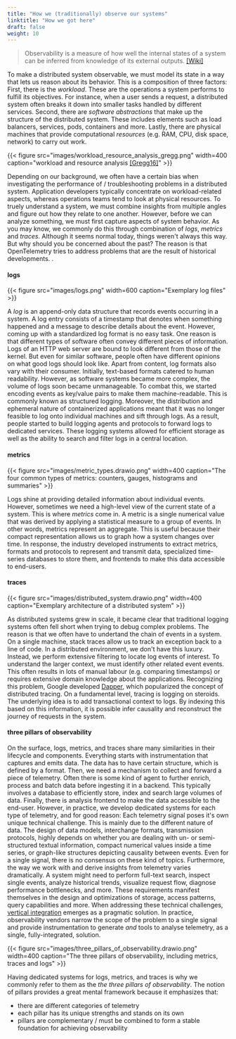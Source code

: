 ```yaml
---
title: "How we (traditionally) observe our systems"
linktitle: "How we got here"
draft: false
weight: 10
---
```


<!-- TODO's and improvements

-->

> Observability is a measure of how well the internal states of a system can be inferred from knowledge of its external outputs. [[Wiki]](https://en.wikipedia.org/wiki/Observability)

To make a distributed system observable, we must model its state in a way that lets us reason about its behavior.
This is a composition of three factors:
First, there is the *workload*.
These are the operations a system performs to fulfill its objectives.
For instance, when a user sends a request, a distributed system often breaks it down into smaller tasks handled by different services.
Second, there are *software abstractions* that make up the structure of the distributed system.
These includes elements such as load balancers, services, pods, containers and more.
Lastly, there are physical machines that provide computational *resources* (e.g. RAM, CPU, disk space, network) to carry out work.

{{< figure src="images/workload_resource_analysis_gregg.png" width=400 caption="workload and resource analysis [[Gregg16]](https://www.brendangregg.com/Slides/ACMApplicative2016_SystemMethodology/#18)" >}}
<!-- 
developers need highly detailed telemetry that they can use to pinpoint specific problems in code. Operators need broad, aggregated information from across hundreds or thousands of servers and nodes so that they can spot trends and respond quickly to outliers. Security teams need to analyze many millions of events across endpoints to discover potential intrusions; 
-->
Depending on our background, we often have a certain bias when investigating the performance of / troubleshooting problems in a distributed system.
Application developers typically concentrate on workload-related aspects, whereas operations teams tend to look at physical resources.
To truely understand a system, we must combine insights from multiple angles and figure out how they relate to one another.
However, before we can analyze something, we must first capture aspects of system behavior.
As you may know, we commonly do this through combination of *logs*, *metrics* and *traces*.
Although it seems normal today, things weren't always this way.
But why should you be concerned about the past?
The reason is that OpenTelemetry tries to address problems that are the result of historical developments. <!-- TODO: ref Ted Young -->.

#### logs
{{< figure src="images/logs.png" width=600 caption="Exemplary log files" >}}
<!-- NOTEST
simplest / earliest form of telemetry, 
inform operator / developer about individual events in a system by emitting as text-based messages
initially just for human consumption (printf debugging) -> collected, parsed, enriched with metadata and indexed by machines
improved how they stored and searched these logs by creating specialized databases that were good at full-text search.

very hard to standardize (see video) because messages are written by humans
hard to agree on semantics / language
-->

A *log* is an append-only data structure that records events occurring in a system. 
A log entry consists of a timestamp that denotes when something happened and a message to describe details about the event. 
However, coming up with a standardized log format is no easy task. 
One reason is that different types of software often convey different pieces of information. Logs of an HTTP web server are bound to look different from those of the kernel. 
But even for similar software, people often have different opinions on what good logs should look like. 
Apart from content, log formats also vary with their consumer. Initially, text-based formats catered to human readability. 
However, as software systems became more complex, the volume of logs soon became unmanageable.
To combat this, we started encoding events as key/value pairs to make them machine-readable. 
This is commonly known as structured logging. 
Moreover, the distribution and ephemeral nature of containerized applications meant that it was no longer feasible to log onto individual machines and sift through logs. 
As a result, people started to build logging agents and protocols to forward logs to dedicated services. 
These logging systems allowed for efficient storage as well as the ability to search and filter logs in a central location. 

#### metrics
<!-- NOTES
from individual events to higher level view
track how system state changes over time
-->

{{< figure src="images/metric_types.drawio.png" width=400 caption="The four common types of metrics: counters, gauges, histograms and summaries" >}}

Logs shine at providing detailed information about individual events.
However, sometimes we need a high-level view of the current state of a system.
This is where *metrics* come in.
A metric is a single numerical value that was derived by applying a statistical measure to a group of events.
In other words, metrics represent an aggregate.
This is useful because their compact representation allows us to graph how a system changes over time.
In response, the industry developed instruments to extract metrics, formats and protocols to represent and transmit data, specialized time-series databases to store them, and frontends to make this data accessible to end-users.

#### traces
<!-- 
Instead of just looking at individual events—logs—tracing systems looked at entire operations and how they combined to form transactions.
-->
{{< figure src="images/distributed_system.drawio.png" width=400 caption="Exemplary architecture of a distributed system" >}}

As distributed systems grew in scale, it became clear that traditional logging systems often fell short when trying to debug complex problems. 
The reason is that we often have to undertand the chain of events in a system.
On a single machine, stack traces allow us to track an exception back to a line of code.
In a distributed environment, we don't have this luxury.
Instead, we perform extensive filtering to locate log events of interest.
To understand the larger context, we must identify other related event events. 
This often results in lots of manual labour (e.g. comparing timestamps) or requires extensive domain knowledge about the applications.
Recognizing this problem, Google developed [Dapper](https://storage.googleapis.com/pub-tools-public-publication-data/pdf/36356.pdf), which popularized the concept of distributed tracing.
On a fundamental level, tracing is logging on steroids.
The underlying idea is to add transactional context to logs.
By indexing this based on this information, it is possible infer causality and reconstruct the journey of requests in the system.

#### three pillars of observability
On the surface, logs, metrics, and traces share many similarities in their lifecycle and components.
Everything starts with instrumentation that captures and emits data.
The data has to have certain structure, which is defined by a format.
Then, we need a mechanism to collect and forward a piece of telemetry.
Often there is some kind of agent to further enrich, process and batch data before ingesting it in a backend.
This typically involves a database to efficiently store, index and search large volumes of data.
Finally, there is analysis frontend to make the data accessible to the end-user.
However, in practice, we develop dedicated systems for each type of telemetry, and for good reason:
Each telemetry signal poses it's own unique technical challenge.
This is mainly due to the different nature of data.
The design of data models, interchange formats, transmission protocols, highly depends on whether you are dealing with un- or semi-structured textual information, compact numerical values inside a time series, or graph-like structures depicting causality between events.
Even for a single signal, there is no consensus on these kind of topics.
Furthermore, the way we work with and derive insights from telemetry varies dramatically.
A system might need to perform full-text search, inspect single events, analyze historical trends, visualize request flow, diagnose performance bottlenecks, and more.
These requirements manifest themselves in the design and optimizations of storage,  access patterns, query capabilities and more.
When addressing these technical challenges, [vertical integration](https://en.wikipedia.org/wiki/Vertical_integration) emerges as a pragmatic solution.
In practice, observability vendors narrow the scope of the problem to a single signal and provide instrumentation to generate *and* tools to analyse telemetry, as a single, fully-integrated, solution. 

{{< figure src="images/three_pillars_of_observability.drawio.png" width=400 caption="The three pillars of observability, including metrics, traces and logs" >}}

Having dedicated systems for logs, metrics, and traces is why we commonly refer to them as the *the three pillars of observability*.
The notion of pillars provides a great mental framework because it emphasizes that:
- there are different categories of telemetry
- each pillar has its unique strengths and stands on its own
- pillars are complementary / must be combined to form a stable foundation for achieving observability



